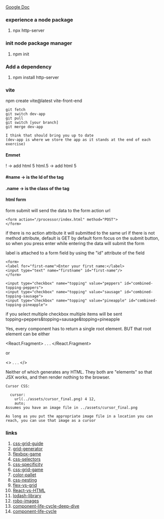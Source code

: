 [Google Doc](https://docs.google.com/document/d/1erk8yYrzm1-12CTnzG-JM3lbXhfWVyaMYLGzs3M-VPo/edit#heading=h.pu6618dbp3b0)

### experience a node package

1. npx http-server

### init node package manager

1. npm init

### Add a dependency

1. npm install http-server

### vite

npm create vite@latest vite-front-end

```
git fetch
git switch dev-app
git pull
git switch [your branch]
git merge dev-app

I think that should bring you up to date
(dev-app is where we store the app as it stands at the end of each exercise)
```

#### Emmet

! -> add html 5
html.5 -> add html 5

#### #name -> is the Id of the tag

#### .name -> is the class of the tag

#### html form

form submit will send the data to the form action url

```
<form action="/processor/index.html" method="POST">
</form>
```

if there is no action attribute it will submitted to the same url
if there is not method attribute, default is GET
by default form focus on the submit button, so when you press enter while entering the data will submit the form

label is attached to a form field by using the "id" attribute of the field

```
<form>
<label for="first-name">Enter your first name:</label>
<input type="text" name="firstname" id="first-name"/>
</form>
```

```
<input type="checkbox" name="topping" value="peppers" id="combined-topping-peppers">
<input type="checkbox" name="topping" value="sausage" id="combined-topping-sausage">
<input type="checkbox" name="topping" value="pineapple" id="combined-topping-pineapple">
```

if you select multiple checkbox multiple items will be sent
topping=peppers&topping=sausage&topping=pineapple


Yes, every component has to return a single root element. BUT that root element can be either 

<React.Fragment>
.
.
.
</React.Fragment>

or

<>
.
.
.
</>

Neither of which generates any HTML. They both are "elements" so that JSX works, and then render nothing to the browser.

```
Cursor CSS:

  cursor:
    url(../assets/cursor_final.png) 4 12,
    auto;
Assumes you have an image file in ../assets/cursor_final.png

As long as you put the appropriate image file in a location you can reach, you can use that image as a cursor
```

### links

1. [css-grid-guide](https://css-tricks.com/snippets/css/complete-guide-grid/)
2. [grid-generator](https://cssgrid-generator.netlify.app/)
3. [flexbox-game](https://flexboxfroggy.com/)
4. [css-selectors](https://flukeout.github.io/)
5. [css-specificity](https://specifishity.com/)
6. [css-grid-game](https://cssgridgarden.com/)
7. [color-pallet](https://coolors.co/)
8. [css-nesting](https://developer.mozilla.org/en-US/docs/Web/CSS/CSS_nesting/Using_CSS_nesting)
9. [flex-vs-grid](https://blog.logrocket.com/css-flexbox-vs-css-grid/)
10. [React-vs-HTML](https://www.geeksforgeeks.org/attributes-that-work-differently-between-react-and-html/)
11. [lodash-library](https://lodash.com/docs/4.17.15#orderBy)
12. [robo-images](https://robohash.org/)
13. [component-life-cycle-deep-dive](https://blog.isquaredsoftware.com/2020/05/blogged-answers-a-mostly-complete-guide-to-react-rendering-behavior/)
14. [component-life-cycle](https://julesblom.com/writing/react-hook-component-timeline)
